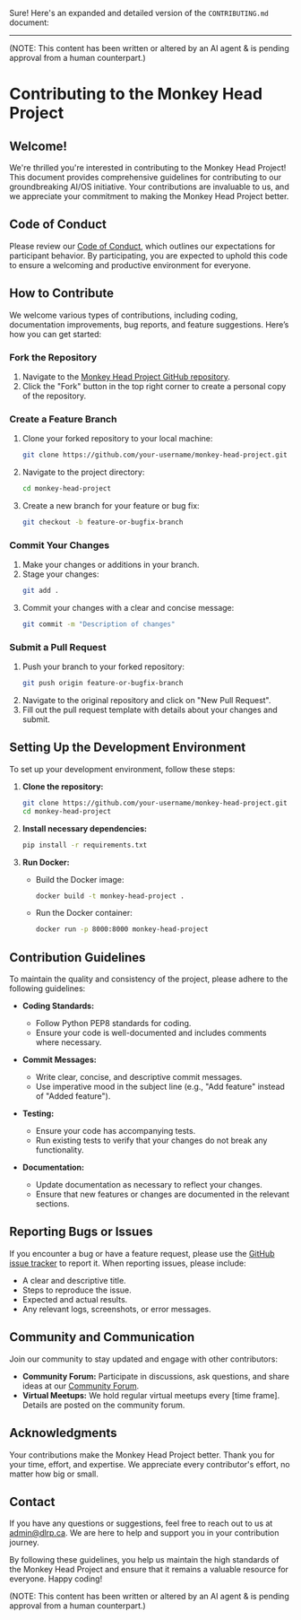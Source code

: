 Sure! Here's an expanded and detailed version of the `CONTRIBUTING.md` document:

---

(NOTE: This content has been written or altered by an AI agent & is pending approval from a human counterpart.)

# Contributing to the Monkey Head Project

## Welcome!
We're thrilled you're interested in contributing to the Monkey Head Project! This document provides comprehensive guidelines for contributing to our groundbreaking AI/OS initiative. Your contributions are invaluable to us, and we appreciate your commitment to making the Monkey Head Project better.

## Code of Conduct
Please review our [Code of Conduct](link_to_code_of_conduct), which outlines our expectations for participant behavior. By participating, you are expected to uphold this code to ensure a welcoming and productive environment for everyone.

## How to Contribute
We welcome various types of contributions, including coding, documentation improvements, bug reports, and feature suggestions. Here’s how you can get started:

### Fork the Repository
1. Navigate to the [Monkey Head Project GitHub repository](link_to_repository).
2. Click the "Fork" button in the top right corner to create a personal copy of the repository.

### Create a Feature Branch
1. Clone your forked repository to your local machine:
    ```bash
    git clone https://github.com/your-username/monkey-head-project.git
    ```
2. Navigate to the project directory:
    ```bash
    cd monkey-head-project
    ```
3. Create a new branch for your feature or bug fix:
    ```bash
    git checkout -b feature-or-bugfix-branch
    ```

### Commit Your Changes
1. Make your changes or additions in your branch.
2. Stage your changes:
    ```bash
    git add .
    ```
3. Commit your changes with a clear and concise message:
    ```bash
    git commit -m "Description of changes"
    ```

### Submit a Pull Request
1. Push your branch to your forked repository:
    ```bash
    git push origin feature-or-bugfix-branch
    ```
2. Navigate to the original repository and click on "New Pull Request".
3. Fill out the pull request template with details about your changes and submit.

## Setting Up the Development Environment
To set up your development environment, follow these steps:

1. **Clone the repository:**
    ```bash
    git clone https://github.com/your-username/monkey-head-project.git
    cd monkey-head-project
    ```

2. **Install necessary dependencies:**
    ```bash
    pip install -r requirements.txt
    ```

3. **Run Docker:**
   - Build the Docker image:
     ```bash
     docker build -t monkey-head-project .
     ```
   - Run the Docker container:
     ```bash
     docker run -p 8000:8000 monkey-head-project
     ```

## Contribution Guidelines
To maintain the quality and consistency of the project, please adhere to the following guidelines:

- **Coding Standards:**
  - Follow Python PEP8 standards for coding.
  - Ensure your code is well-documented and includes comments where necessary.
  
- **Commit Messages:**
  - Write clear, concise, and descriptive commit messages.
  - Use imperative mood in the subject line (e.g., "Add feature" instead of "Added feature").

- **Testing:**
  - Ensure your code has accompanying tests.
  - Run existing tests to verify that your changes do not break any functionality.

- **Documentation:**
  - Update documentation as necessary to reflect your changes.
  - Ensure that new features or changes are documented in the relevant sections.

## Reporting Bugs or Issues
If you encounter a bug or have a feature request, please use the [GitHub issue tracker](link_to_issue_tracker) to report it. When reporting issues, please include:

- A clear and descriptive title.
- Steps to reproduce the issue.
- Expected and actual results.
- Any relevant logs, screenshots, or error messages.

## Community and Communication
Join our community to stay updated and engage with other contributors:

- **Community Forum:** Participate in discussions, ask questions, and share ideas at our [Community Forum](link_to_forum).
- **Virtual Meetups:** We hold regular virtual meetups every [time frame]. Details are posted on the community forum.

## Acknowledgments
Your contributions make the Monkey Head Project better. Thank you for your time, effort, and expertise. We appreciate every contributor's effort, no matter how big or small.

## Contact
If you have any questions or suggestions, feel free to reach out to us at admin@dlrp.ca. We are here to help and support you in your contribution journey.

By following these guidelines, you help us maintain the high standards of the Monkey Head Project and ensure that it remains a valuable resource for everyone. Happy coding!


(NOTE: This content has been written or altered by an AI agent & is pending approval from a human counterpart.)